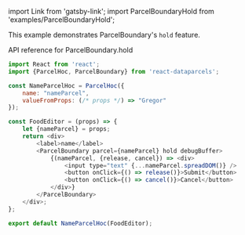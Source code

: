import Link from 'gatsby-link';
import ParcelBoundaryHold from 'examples/ParcelBoundaryHold';

This example demonstrates ParcelBoundary's `hold` feature.

<Link to="/api/ParcelBoundary#hold">API reference for ParcelBoundary.hold</Link>

<ParcelBoundaryHold />

```js
import React from 'react';
import {ParcelHoc, ParcelBoundary} from 'react-dataparcels';

const NameParcelHoc = ParcelHoc({
    name: "nameParcel",
    valueFromProps: (/* props */) => "Gregor"
});

const FoodEditor = (props) => {
    let {nameParcel} = props;
    return <div>
        <label>name</label>
        <ParcelBoundary parcel={nameParcel} hold debugBuffer>
            {(nameParcel, {release, cancel}) => <div>
                <input type="text" {...nameParcel.spreadDOM()} />
                <button onClick={() => release()}>Submit</button>
                <button onClick={() => cancel()}>Cancel</button>
            </div>}
        </ParcelBoundary>
    </div>;
};

export default NameParcelHoc(FoodEditor);
```

